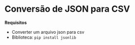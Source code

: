 # Conversão de JSON para CSV

**Requisitos**
* Converter um arquivo json para csv
* Biblioteca: `pip install jsonlib`